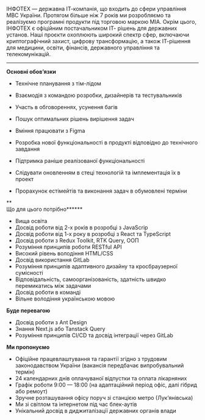 ІНФОТЕХ — державна ІТ-компанія, що входить до сфери управління МВС України.
Протягом більше ніж 7 років ми розробляємо та реалізуємо програмні продукти
під торговою маркою МІА. Окрім цього, ІНФОТЕХ є офіційним постачальником ІТ-
рішень для державних установ. Наші проєкти охоплюють широкий спектр сфер,
включаючи криптографічний захист, цифрову трансформацію, а також ІТ-рішення
для медицини, освіти, фінансів, державного управління та телекомунікацій.  
  
****

**Основні обов’язки**

  * Технічне планування з тім-лідом

  * Взаємодія з командою розробки, дизайнерів та тестувальників 

  * Участь в обговореннях, усунення багів

  * Пошук оптимальних рішень вирішення задач

  * Вміння працювати з Figma 

  * Розробка нової функціональності в продукті відповідно до технічного завдання 

  * Підтримка раніше реалізованої функціональності 

  * Слідувати оновленням в стеці технологій та імплементація їх в проект 

  * Прорахунок естімейтів та виконання задач в обумовлені терміни

**  
Що для цього потрібно******

  * Вища освіта
  * Досвід роботи від 2-х років в розробці з JavaScrip
  * Досвід роботи від 1-х року в розробці з React та TypeScript
  * Досвід роботи з Redux Toolkit, RTK Query, ООП 
  * Розуміння принципів роботи RESTful API
  * Високий рівень володіння HTML/CSS
  * Досвід використання GitLab
  * Розуміння принципів адаптивного дизайну та кросбраузерної сумісності
  * Відповідальність, самоорганізованість, здатність швидко перемикатись між задачами 
  * Досвід роботи в команді
  * Вільне володіння українською мовою

  
**Буде перевагою**

  * Досвід роботи з Ant Design
  * Знання Next.js або Tanstack Query
  * Розуміння принципів CI/CD та досвід інтеграції через GitLab 

**Ми пропонуємо**

  * Офіційне працевлаштування та гарантії згідно з трудовим законодавством України (вакансія передбачає випробувальний термін)
  * 24 календарних днів оплачуваної відпустки та оплата лікарняних
  * Графік роботи 9:00 — 18:00 (на адаптаційний період офіс, далі гібрид або ремоут)
  * Зручне розташування офісу поруч зі станцією метро (Лук’янівська)
  * Ми зі світлом та інтернетом під час блек-аутів
  * Унікальний досвід в диджиталізації державних органів влади